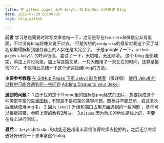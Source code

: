 ```yaml
---
title: 在 github pages 上用 Jekyll 和 DisQus 光速搭建 Blog
date: 2016-07-20 00:00:00
tags: blog github

---
```




 **前言**
学习总是需要时常写文章总结一下，之前是写在`Evernote`和微信公众号里面，不过没有blog好像又说不过去。
但是传统的`wordpress`的框架对我这个买了域名都懒得解析到服务器上的人实在是太冗余了。
于是google了一下，`github pages` +`Jekyll` 的呼声很高，尝试了一下，天啦噜，无比顺滑。
这个 blog 全部建完，添加上评论功能，加上写这篇文章，一共大概用了一天左右的时间，还算是挺快的了。
于是特此总结一下这个光速搭建blog的方法。
<!-- more -->
**主要参考教程**
<a href="http://kresnik.wang/works/tech/2015/06/07/在github-pages网站下用jekyll制作博客教程.html">在 GitHub Pages 下用 Jekyll 制作博客</a>（很详细）
<a href="https://gaohaoyang.github.io/2016/03/12/jekyll-theme-version-2.0/">使用 Jekyll 的过程中可能会遇到的一些问题</a>
<a href="http://www.perfectlyrandom.org/2014/06/29/adding-disqus-to-your-jekyll-powered-github-pages/">Adding Disqus to your Jekyll</a>

**遇到的问题：**
1.由于找的这个Theme里的图标是png格式的图片，想要换成这个种类更丰富的<a href="http://www.iconfont.cn">矢量图标</a> , 不知是不是框架的兼容问题，图标并不能显示，尝试多次后继续使用png中。
2.因为 `jekyll` 升级和端口占用方面遇到的一些问题 ，基本可以根据报错，参照上面的教程2解决。
3.`DisQus` 因为添加的地址是线上的，需要在线上进行测试 。

**最后：**
`Jekyll`和`DisQus`的功能还是超级丰富很值得继续去挖掘的，之后还会继续去好好研究一下来丰富这个blog





